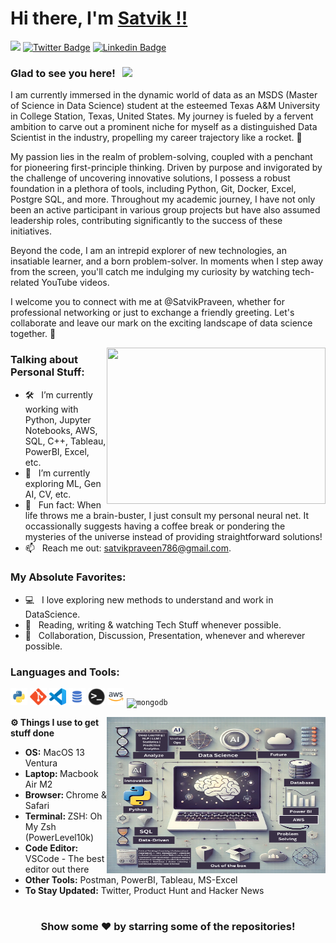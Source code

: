 <!---
SatvikPraveen/SatvikPraveen is a ✨ special ✨ repository because its `README.md` (this file) appears on your GitHub profile.
You can click the Preview link to take a look at your changes.
--->

# Hi there, I'm [Satvik !!](https://github.com/SatvikPraveen)

![](https://komarev.com/ghpvc/?username=SatvikPraveen&abbreviated=true)
[![Twitter Badge](https://img.shields.io/twitter/url?url=https%3A%2F%2Ftwitter.com%2Fprav_satvik)](https://twitter.com/prav_satvik)
[![Linkedin Badge](https://img.shields.io/badge/-LinkedIn-0e76a8?style=flat-square&logo=Linkedin&logoColor=white)](https://www.linkedin.com/in/satvikpraveen/)

### Glad to see you here! &nbsp; ![](https://visitor-badge.glitch.me/badge?page_id=iampavangandhi.iampavangandhi&style=flat-square&color=0088cc)

I am currently immersed in the dynamic world of data as an MSDS (Master of Science in Data Science) student at the esteemed Texas A&M University in College Station, Texas, United States. My journey is fueled by a fervent ambition to carve out a prominent niche for myself as a distinguished Data Scientist in the industry, propelling my career trajectory like a rocket. 🚀

My passion lies in the realm of problem-solving, coupled with a penchant for pioneering first-principle thinking. Driven by purpose and invigorated by the challenge of uncovering innovative solutions, I possess a robust foundation in a plethora of tools, including Python, Git, Docker, Excel, Postgre SQL, and more. Throughout my academic journey, I have not only been an active participant in various group projects but have also assumed leadership roles, contributing significantly to the success of these initiatives.

Beyond the code, I am an intrepid explorer of new technologies, an insatiable learner, and a born problem-solver. In moments when I step away from the screen, you'll catch me indulging my curiosity by watching tech-related YouTube videos.

I welcome you to connect with me at @SatvikPraveen, whether for professional networking or just to exchange a friendly greeting. Let's collaborate and leave our mark on the exciting landscape of data science together. 🌟

<img align="right" height="250" width="350" alt="" src="https://github.com/SatvikPraveen/SatvikPraveen/blob/main/Assets/profile_page_picture.png" />

### Talking about Personal Stuff:

- 🛠 &nbsp; I’m currently working with Python, Jupyter Notebooks, AWS, SQL, C++, Tableau, PowerBI, Excel, etc.
- 🚀 &nbsp; I’m currently exploring ML, Gen AI, CV, etc.
- 👾 &nbsp; Fun fact: When life throws me a brain-buster, I just consult my personal neural net. It occassionally suggests having a coffee break or pondering the mysteries of the universe instead of providing straightforward solutions!
- 📫 &nbsp; Reach me out: satvikpraveen786@gmail.com.

### My Absolute Favorites:

- 💻 &nbsp; I love exploring new methods to understand and work in DataScience.
- 📰 &nbsp; Reading, writing & watching Tech Stuff whenever possible.
- 🍕 &nbsp; Collaboration, Discussion, Presentation, whenever and wherever possible.

### Languages and Tools:

<code><img height="27" src="https://raw.githubusercontent.com/github/explore/80688e429a7d4ef2fca1e82350fe8e3517d3494d/topics/python/python.png" alt="python"></code>
<code><img height="27" src="https://raw.githubusercontent.com/devicons/devicon/master/icons/git/git-original.svg" alt="git"></code>
<code><img height="27" src="https://raw.githubusercontent.com/github/explore/78df643247d429f6cc873026c0622819ad797942/topics/visual-studio-code/visual-studio-code.png" alt="VSCode"></code>
<code><img height="27" src="https://raw.githubusercontent.com/github/explore/80688e429a7d4ef2fca1e82350fe8e3517d3494d/topics/sql/sql.png" alt="sql"></code>
<code><img height="27" src="https://raw.githubusercontent.com/github/explore/80688e429a7d4ef2fca1e82350fe8e3517d3494d/topics/terminal/terminal.png" alt="terminal"></code>
<code><img height="27" src="https://raw.githubusercontent.com/github/explore/80688e429a7d4ef2fca1e82350fe8e3517d3494d/topics/aws/aws.png" alt="aws"></code>
<code><img height="27" src="https://encrypted-tbn0.gstatic.com/images?q=tbn%3AANd9GcSTTzPAw-55ssm1Im594xYZ9eRQu2JylrkYLg&usqp=CAU" alt="mongodb"></code>

<div>
<img align="right" src="https://github.com/SatvikPraveen/SatvikPraveen/blob/main/Assets/corner_pic.png" alt="Custom Image" height="250" width="350" />
  <summary><b>⚙️ Things I use to get stuff done</b></summary>
  	<ul>
  	    <li><b>OS:</b> MacOS 13 Ventura</li>
	    <li><b>Laptop: </b> Macbook Air M2</li>
  	    <li><b>Browser: </b> Chrome & Safari</li>
	    <li><b>Terminal: </b> ZSH: Oh My Zsh (PowerLevel10k)</li>
	    <li><b>Code Editor:</b> VSCode - The best editor out there</li>
 	    <li><b>Other Tools:</b> Postman, PowerBI, Tableau, MS-Excel</li>
	    <li><b>To Stay Updated:</b> Twitter, Product Hunt and Hacker News</li>
	</ul>
</div>
</details>

#

<div align="center">

### Show some ❤️ by starring some of the repositories!

</div>
